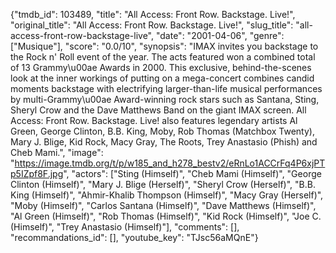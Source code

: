 {"tmdb_id": 103489, "title": "All Access: Front Row. Backstage. Live!", "original_title": "All Access: Front Row. Backstage. Live!", "slug_title": "all-access-front-row-backstage-live", "date": "2001-04-06", "genre": ["Musique"], "score": "0.0/10", "synopsis": "IMAX invites you backstage to the Rock n' Roll event of the year. The acts featured won a combined total of 13 Grammy\u00ae Awards in 2000. This exclusive, behind-the-scenes look at the inner workings of putting on a mega-concert combines candid moments backstage with electrifying larger-than-life musical performances by multi-Grammy\u00ae Award-winning rock stars such as Santana, Sting, Sheryl Crow and the Dave Matthews Band on the giant IMAX screen. All Access: Front Row. Backstage. Live! also features legendary artists Al Green, George Clinton, B.B. King, Moby, Rob Thomas (Matchbox Twenty), Mary J. Blige, Kid Rock, Macy Gray, The Roots, Trey Anastasio (Phish) and Cheb Mami.", "image": "https://image.tmdb.org/t/p/w185_and_h278_bestv2/eRnLo1ACCrFq4P6xjPTp5IZpf8F.jpg", "actors": ["Sting (Himself)", "Cheb Mami (Himself)", "George Clinton (Himself)", "Mary J. Blige (Herself)", "Sheryl Crow (Herself)", "B.B. King (Himself)", "Ahmir-Khalib Thompson (Himself)", "Macy Gray (Herself)", "Moby (Himself)", "Carlos Santana (Himself)", "Dave Matthews (Himself)", "Al Green (Himself)", "Rob Thomas (Himself)", "Kid Rock (Himself)", "Joe C. (Himself)", "Trey Anastasio (Himself)"], "comments": [], "recommandations_id": [], "youtube_key": "TJsc56aMQnE"}